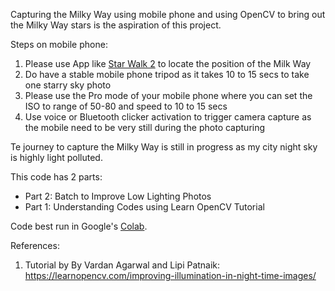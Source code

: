 Capturing the Milky Way using mobile phone and using OpenCV to bring out the Milky Way stars is the aspiration of this project.

Steps on mobile phone:
1. Please use App like [Star Walk 2](https://play.google.com/store/apps/details?id=com.vitotechnology.StarWalk2Free&hl=en&gl=US&pli=1) to locate the position of the Milk Way
2. Do have a stable mobile phone tripod as it takes 10 to 15 secs to take one starry sky photo
3. Please use the Pro mode of your mobile phone where you can set the ISO to range of 50-80 and speed to 10 to 15 secs
4. Use voice or Bluetooth clicker activation to trigger camera capture as the mobile need to be very still during the photo capturing

Te journey to capture the Milky Way is still in progress as my city night sky is highly light polluted.

This code has 2 parts:
* Part 2: Batch to Improve Low Lighting Photos
* Part 1: Understanding Codes using Learn OpenCV Tutorial

Code best run in Google's [Colab](https://colab.research.google.com/).

References:
1. Tutorial by By Vardan Agarwal and Lipi Patnaik: https://learnopencv.com/improving-illumination-in-night-time-images/
